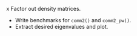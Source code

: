 x Factor out density matrices.
- Write benchmarks for `comm2()` and `comm2_pw()`.
- Extract desired eigenvalues and plot.
